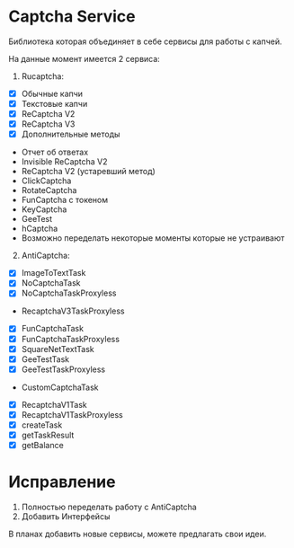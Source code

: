 # Captcha Service
Библиотека которая объединяет в себе сервисы для работы с капчей.

На данные момент имеется 2 сервиса:
1. Rucaptcha:
  - [x] Обычные капчи
  - [x] Текстовые капчи
  - [x] ReCaptcha V2
  - [x] ReCaptcha V3
  - [x] Дополнительные методы
  - Отчет об ответах
  - Invisible ReCaptcha V2
  - ReCaptcha V2 (устаревший метод)
  - ClickCaptcha
  - RotateCaptcha
  - FunCaptcha с токеном
  - KeyCaptcha
  - GeeTest
  - hCaptcha
  - Возможно переделать некоторые моменты которые не устраивают
2. AntiCaptcha:
  - [x] ImageToTextTask
  - [x] NoCaptchaTask
  - [x] NoCaptchaTaskProxyless
  - RecaptchaV3TaskProxyless
  - [x] FunCaptchaTask
  - [x] FunCaptchaTaskProxyless 
  - [x] SquareNetTextTask
  - [x] GeeTestTask 
  - [x] GeeTestTaskProxyless 
  - CustomCaptchaTask
  - [x] RecaptchaV1Task 
  - [x] RecaptchaV1TaskProxyless
  - [x] createTask
  - [x] getTaskResult
  - [x] getBalance
# Исправление
1. Полностью переделать работу с AntiCaptcha
2. Добавить Интерфейсы

В планах добавить новые сервисы, можете предлагать свои идеи.
